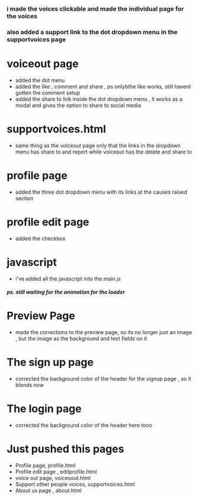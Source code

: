 ### i made the voices  clickable and made the individual page for the voices 

### also added a support link to the dot dropdown menu in the supportvoices page 


# voiceout page 
* added the dot menu
* added the like , comment and share , ps onlybthe like works, still havent gotten the comment setup
* added the share to link inside the dot dropdown menu , it works as a modal and gives the option to share to social media

# supportvoices.html 
* same thing as the voiceout page only that the links in the dropdown menu has share to and report while voiceout has the delete and share to 

# profile page 
* added the three dot dropdown menu with its links at the causes raised section

# profile edit page
* added the checkbox

# javascript
* i've added all the javascript into the main.js

##### ps. still waiting for the animation for the loader

# Preview Page
* made the corrections to the preview page, so its no longer just an image , but the image as the background and text fields on it

# The sign up page 
* corrected the background color of the header for the signup page , so it blends now 

# The login page 
* corrected the background color of the header here tooo

# Just pushed this pages 
- Profile page, profile.html
- Profile edit page , editprofile.html
- voice out page, voicesout.html
- Support other people voices, supportvoices.html
- About us page , about.html